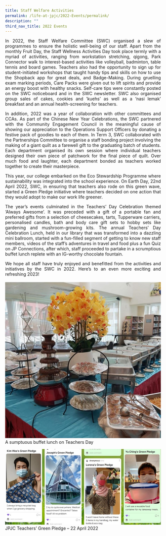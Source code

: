 ```yaml
---
title: Staff Welfare Activities
permalink: /life-at-jpjc/2022-Events/permalink/
description: ""
third_nav_title: 2022 Events
---
```

<div align=justify>

In 2022, the Staff Welfare Committee (SWC) organised a slew of programmes to ensure the holistic well-being of our staff. Apart from the monthly Fruit Day, the Staff Wellness Activities Day took place termly with a myriad of activities, ranging from workstation stretching, qigong, Park Connector walk to interest-based activities like volleyball, badminton, table tennis and board games. Teachers also had the opportunity to sign up for student-initiated workshops that taught handy tips and skills on how to use the Shopback app for great deals, and Badge-Making. During gruelling exam marking periods, Care Packs were given out to lift spirits and provide an energy boost with healthy snacks. Self-care tips were constantly posted on the SWC noticeboard and in the SWC newsletter. SWC also organised group sales of cakes, cookies and ’kuehs’ as well as a ‘nasi lemak’ breakfast and an annual health-screening for teachers.

In addition, 2022 was a year of collaboration with other committees and CCAs. As part of the Chinese New Year Celebrations, the SWC partnered with the Community Engagement Council in the meaningful cause of showing our appreciation to the Operations Support Officers by donating a festive pack of goodies to each of them. In Term 3, SWC collaborated with the Partnerships Committee to organise a staff bonding project involving the making of a giant quilt as a farewell gift to the graduating batch of students. Each department organised its own session where individual teachers designed their own piece of patchwork for the final piece of quilt. Over much food and laughter, each department bonded as teachers worked together to create their masterpiece.

This year, our college embarked on the Eco Stewardship Programme where sustainability was integrated into the school experience. On Earth Day, 22nd April 2022, SWC, in ensuring that teachers also rode on this green wave, started a Green Pledge initiative where teachers decided on one action that they would adopt to make our work life greener.

The year’s events culminated in the Teachers’ Day Celebration themed ‘Always Awesome’. It was preceded with a gift of a portable fan and preferred gifts from a selection of cheesecakes, tarts, Tupperware carriers, personalised candles, bath and body care gift sets to hobby sets like gardening and mushroom-growing kits. The annual Teachers’ Day Celebration Lunch, held in our library that was transformed into a dazzling mini ballroom, started with a fun-filled segment of getting to know new staff members, videos of the staff’s adventures in travel and food plus a fun Quiz on JP Connections, after which, staff proceeded to partake in a scrumptious buffet lunch replete with an IG-worthy chocolate fountain.

We hope all staff have truly enjoyed and benefitted from the activities and initiatives by the SWC in 2022. Here’s to an even more exciting and refreshing 2023! </div>

![A sumptuous buffet lunch on Teachers Day](/images/Life%20@%20JPJC/2022%20Events/Staff%20Welfare%20Activities/A%20sumptuous%20buffet%20lunch%20on%20Teachers_%20Day.jpeg)
A sumptuous buffet lunch on Teachers Day

![JPJC Teachers’ Green Pledge – 22 April 2022](/images/Life%20@%20JPJC/2022%20Events/Staff%20Welfare%20Activities/JPJC%20Teachers’%20Green%20Pledge%20–%2022%20April%202022.jpg)
JPJC Teachers’ Green Pledge – 22 April 2022









